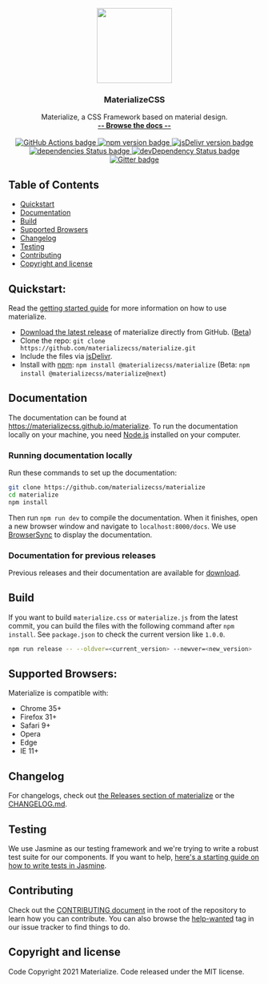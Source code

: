 <p align="center">
  <a href="https://materializecss.github.io/materialize/">
    <img src="https://materializecss.github.io/materialize/res/materialize.svg" width="150">
  </a>
</p>

<h3 align="center">MaterializeCSS</h3>

<p align="center">
  Materialize, a CSS Framework based on material design.
  <br>
  <a href="https://materializecss.github.io/materialize/"><strong>-- Browse the docs --</strong></a>
  <br>
  <br>
  <a href="https://github.com/materializecss/materialize/actions/">
    <img src="https://github.com/materializecss/materialize/actions/workflows/nightly.yml/badge.svg" alt="GitHub Actions badge">
  </a>
  <a href="https://www.npmjs.com/package/@materializecss/materialize">
    <img src="https://badge.fury.io/js/%40materializecss%2Fmaterialize.svg" alt="npm version badge">
  </a>
  <a href="https://www.jsdelivr.com/package/npm/@materializecss/materialize">
    <img src="https://data.jsdelivr.com/v1/package/npm/@materializecss/materialize/badge" alt="jsDelivr version badge">
  </a>
  <a href="https://david-dm.org/materializecss/materialize">
    <img src="https://david-dm.org/materializecss/materialize/status.svg" alt="dependencies Status badge">
    </a>
  <a href="https://david-dm.org/materializecss/materialize#info=devDependencies">
    <img src="https://david-dm.org/materializecss/materialize/dev-status.svg" alt="devDependency Status badge">
  </a>
  <a href="https://gitter.im/materializecss/materialize">
    <img src="https://badges.gitter.im/Join%20Chat.svg" alt="Gitter badge">
  </a>
</p>

## Table of Contents
- [Quickstart](#quickstart)
- [Documentation](#documentation)
- [Build](#build)
- [Supported Browsers](#supported-browsers)
- [Changelog](#changelog)
- [Testing](#testing)
- [Contributing](#contributing)
- [Copyright and license](#copyright-and-license)

## Quickstart:
Read the [getting started guide](https://materializecss.github.io/materialize/getting-started.html) for more information on how to use materialize.

- [Download the latest release](https://github.com/materializecss/materialize/releases/latest) of materialize directly from GitHub. ([Beta](https://github.com/materializecss/materialize/releases/))
- Clone the repo: `git clone https://github.com/materializecss/materialize.git`
- Include the files via [jsDelivr](https://www.jsdelivr.com/package/npm/@materializecss/materialize).
- Install with [npm](https://www.npmjs.com): `npm install @materializecss/materialize` (Beta: `npm install @materializecss/materialize@next`)

## Documentation
The documentation can be found at <https://materializecss.github.io/materialize>. To run the documentation locally on your machine, you need [Node.js](https://nodejs.org/en/) installed on your computer.

### Running documentation locally
Run these commands to set up the documentation:

```bash
git clone https://github.com/materializecss/materialize
cd materialize
npm install
```

Then run `npm run dev` to compile the documentation. When it finishes, open a new browser window and navigate to `localhost:8000/docs`. We use [BrowserSync](https://www.browsersync.io/) to display the documentation.

### Documentation for previous releases
Previous releases and their documentation are available for [download](https://github.com/materializecss/materialize/releases).

## Build
If you want to build `materialize.css` or `materialize.js` from the latest commit, you can build the files with the following command after `npm install`. See `package.json` to check the current version like `1.0.0`.

```sh
npm run release -- --oldver=<current_version> --newver=<new_version>
```

## Supported Browsers:
Materialize is compatible with:

- Chrome 35+
- Firefox 31+
- Safari 9+
- Opera
- Edge
- IE 11+

## Changelog
For changelogs, check out [the Releases section of materialize](https://github.com/materializecss/materialize/releases) or the [CHANGELOG.md](CHANGELOG.md).

## Testing
We use Jasmine as our testing framework and we're trying to write a robust test suite for our components. If you want to help, [here's a starting guide on how to write tests in Jasmine](CONTRIBUTING.md#jasmine-testing-guide).

## Contributing
Check out the [CONTRIBUTING document](CONTRIBUTING.md) in the root of the repository to learn how you can contribute. You can also browse the [help-wanted](https://github.com/materializecss/materialize/labels/help-wanted) tag in our issue tracker to find things to do.

## Copyright and license
Code Copyright 2021 Materialize. Code released under the MIT license.
